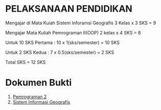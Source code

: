 # PELAKSANAAN PENDIDIKAN

Mengajar di Mata Kuiah Sistem Inforamsi Geografis
3 Kelas x 3 SKS = 9

Mengajar Mata Kuliah Pemrograman II(OOP)
2 kelas x 4 SKS = 8

Untuk 10 SKS Pertama :
10 x 1(sks/semester) = 10 SKS

Untuk 2 SKS Kedua :
7 x 0.5(sks/semester) = 2 SKS

Total SKS = 12 SKS

# Dokumen Bukti

1. [Pemrograman 2](pemrograman2.pdf)
2. [Sistem Informasi Geografis](sig.pdf)
